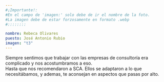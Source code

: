 ```yaml
---
#¡Importante!:
#En el campo de 'imagen:' solo debe de ir el nombre de la foto.
#La imagen debe de estar forzosamente en formato .webp
#::::::::

nombre: Rebeca Olivares
puesto: José Antonio Rubio
imagen: "t3"
---
```


Siempre sentimos que trabajar con las empresas de consultoría era complicado y nos acostumbramos a eso.<br>Hasta que nos recomendaron a SCA. Ellos se adaptaron a lo que necesitábamos, y ademas, te aconsejan en aspectos que pasas por alto.